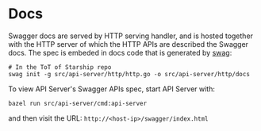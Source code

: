 # Docs

Swagger docs are served by HTTP serving handler, and is hosted together with
the HTTP server of which the HTTP APIs are described the Swagger docs.
The spec is embeded in docs code that is generated by
[swag](https://pkg.go.dev/github.com/go-openapi/swag):

```shell
# In the ToT of Starship repo
swag init -g src/api-server/http/http.go -o src/api-server/http/docs
```

To view API Server's Swagger APIs spec, start API Server with:
```
bazel run src/api-server/cmd:api-server
```
and then visit the URL:
`http://<host-ip>/swagger/index.html`
